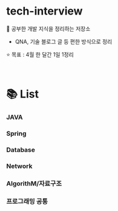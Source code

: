 # tech-interview
📝 공부한 개발 지식을 정리하는 저장소
  - QNA, 기술 블로그 글 등 편한 방식으로 정리
  
⭐️ 목표 : 4월 한 달간 1일 1정리  

<br/>

# 📚 List

### JAVA

### Spring

### Database

### Network

### AlgorithM/자료구조

### 프로그래밍 공통 
